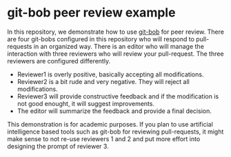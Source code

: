 # git-bob peer review example

In this repository, we demonstrate how to use [git-bob](https://github.com/haesleinhuepf/git-bob) for peer review.
There are four git-bobs configured in this repository who will respond to pull-requests in an organized way. 
There is an editor who will manage the interaction with three reviewers who will review your pull-request.
The three reviewers are configured differently. 
* Reviewer1 is overly positive, basically accepting all modifications. 
* Reviewer2 is a bit rude and very negative. They will reject all modifications.
* Reviewer3 will provide constructive feedback and if the modification is not good enought, it will suggest improvements.
* The editor will summarize the feedback and provide a final decision.

This demonstration is for academic purposes. If you plan to use artificial intelligence based tools such as git-bob for reviewing pull-requests, it might make sense to not re-use reviewers 1 and 2 and put more effort into designing the prompt of reviewer 3.

